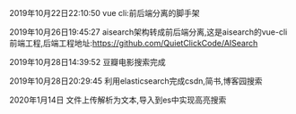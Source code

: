 2019年10月22日22:10:50
vue cli:前后端分离的脚手架

2019年10月26日19:45:27
aisearch架构转成前后端分离,这是aisearch的vue-cli前端工程,后端工程地址:https://github.com/QuietClickCode/AISearch

2019年10月28日14:39:52
豆瓣电影搜索完成

2019年10月28日20:29:45
利用elasticsearch完成csdn,简书,博客园搜索


2020年1月14日
文件上传解析为文本,导入到es中实现高亮搜索

